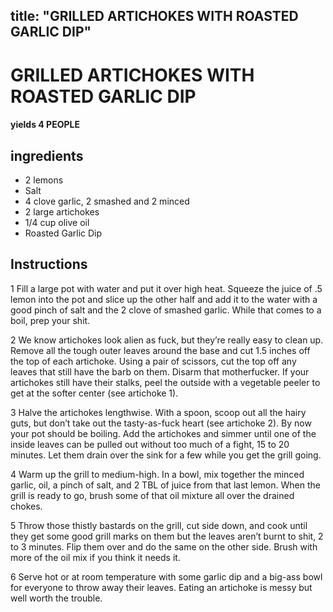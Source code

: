 

title: "GRILLED ARTICHOKES WITH ROASTED GARLIC DIP"
---
# GRILLED ARTICHOKES WITH ROASTED GARLIC DIP



#### yields  4 PEOPLE


## ingredients
* 2 lemons 
* Salt 
* 4 clove garlic, 2 smashed and 2 minced 
* 2 large artichokes 
* 1/4 cup olive oil 
* Roasted Garlic Dip 



## Instructions
1 Fill a large pot with water and put it over high heat. Squeeze the juice of .5 lemon into the pot and slice up the other half and add it to the water with a good pinch of salt and the 2 clove of smashed garlic. While that comes to a boil, prep your shit.

2 We know artichokes look alien as fuck, but they’re really easy to clean up. Remove all the tough outer leaves around the base and cut 1.5 inches off the top of each artichoke. Using a pair of scissors, cut the top off any leaves that still have the barb on them. Disarm that motherfucker. If your artichokes still have their stalks, peel the outside with a vegetable peeler to get at the softer center (see artichoke 1).

3 Halve the artichokes lengthwise. With a spoon, scoop out all the hairy guts, but don’t take out the tasty-as-fuck heart (see artichoke 2). By now your pot should be boiling. Add the artichokes and simmer until one of the inside leaves can be pulled out without too much of a fight, 15 to 20 minutes. Let them drain over the sink for a few while you get the grill going.

4 Warm up the grill to medium-high. In a bowl, mix together the minced garlic, oil, a pinch of salt, and 2 TBL of juice from that last lemon. When the grill is ready to go, brush some of that oil mixture all over the drained chokes.

5 Throw those thistly bastards on the grill, cut side down, and cook until they get some good grill marks on them but the leaves aren’t burnt to shit, 2 to 3 minutes. Flip them over and do the same on the other side. Brush with more of the oil mix if you think it needs it.

6 Serve hot or at room temperature with some garlic dip and a big-ass bowl for everyone to throw away their leaves. Eating an artichoke is messy but well worth the trouble.






